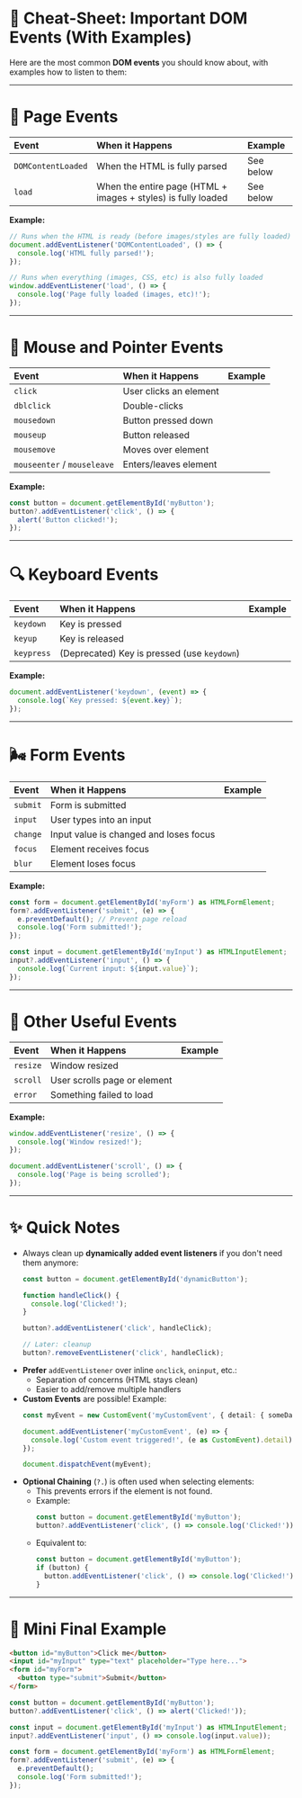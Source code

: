 # 👋 Cheat-Sheet: Important DOM Events (With Examples)

Here are the most common **DOM events** you should know about, with examples how to listen to them:

---

# 🔄 Page Events

| Event | When it Happens | Example |
|:------|:----------------|:--------|
| `DOMContentLoaded` | When the HTML is fully parsed | See below |
| `load` | When the entire page (HTML + images + styles) is fully loaded | See below |

**Example:**
```ts
// Runs when the HTML is ready (before images/styles are fully loaded)
document.addEventListener('DOMContentLoaded', () => {
  console.log('HTML fully parsed!');
});

// Runs when everything (images, CSS, etc) is also fully loaded
window.addEventListener('load', () => {
  console.log('Page fully loaded (images, etc)!');
});
```

---

# 🔑 Mouse and Pointer Events

| Event | When it Happens | Example |
|:------|:----------------|:--------|
| `click` | User clicks an element | |
| `dblclick` | Double-clicks | |
| `mousedown` | Button pressed down | |
| `mouseup` | Button released | |
| `mousemove` | Moves over element | |
| `mouseenter` / `mouseleave` | Enters/leaves element | |

**Example:**
```ts
const button = document.getElementById('myButton');
button?.addEventListener('click', () => {
  alert('Button clicked!');
});
```

---

# 🔍 Keyboard Events

| Event | When it Happens | Example |
|:------|:----------------|:--------|
| `keydown` | Key is pressed | |
| `keyup` | Key is released | |
| `keypress` | (Deprecated) Key is pressed (use `keydown`) | |

**Example:**
```ts
document.addEventListener('keydown', (event) => {
  console.log(`Key pressed: ${event.key}`);
});
```

---

# 🌬️ Form Events

| Event | When it Happens | Example |
|:------|:----------------|:--------|
| `submit` | Form is submitted | |
| `input` | User types into an input | |
| `change` | Input value is changed and loses focus | |
| `focus` | Element receives focus | |
| `blur` | Element loses focus | |

**Example:**
```ts
const form = document.getElementById('myForm') as HTMLFormElement;
form?.addEventListener('submit', (e) => {
  e.preventDefault(); // Prevent page reload
  console.log('Form submitted!');
});

const input = document.getElementById('myInput') as HTMLInputElement;
input?.addEventListener('input', () => {
  console.log(`Current input: ${input.value}`);
});
```

---

# 🚨 Other Useful Events

| Event | When it Happens | Example |
|:------|:----------------|:--------|
| `resize` | Window resized | |
| `scroll` | User scrolls page or element | |
| `error` | Something failed to load | |

**Example:**
```ts
window.addEventListener('resize', () => {
  console.log('Window resized!');
});

document.addEventListener('scroll', () => {
  console.log('Page is being scrolled');
});
```

---

# ✨ Quick Notes

- Always clean up **dynamically added event listeners** if you don't need them anymore:
  ```ts
  const button = document.getElementById('dynamicButton');

  function handleClick() {
    console.log('Clicked!');
  }

  button?.addEventListener('click', handleClick);

  // Later: cleanup
  button?.removeEventListener('click', handleClick);
  ```
- **Prefer** `addEventListener` over inline `onclick`, `oninput`, etc.:
  - Separation of concerns (HTML stays clean)
  - Easier to add/remove multiple handlers
- **Custom Events** are possible! Example:
  ```ts
  const myEvent = new CustomEvent('myCustomEvent', { detail: { someData: 123 } });

  document.addEventListener('myCustomEvent', (e) => {
    console.log('Custom event triggered!', (e as CustomEvent).detail);
  });

  document.dispatchEvent(myEvent);
  ```
- **Optional Chaining** (`?.`) is often used when selecting elements:
  - This prevents errors if the element is not found.
  - Example:
    ```ts
    const button = document.getElementById('myButton');
    button?.addEventListener('click', () => console.log('Clicked!'));
    ```
  - Equivalent to:
    ```ts
    const button = document.getElementById('myButton');
    if (button) {
      button.addEventListener('click', () => console.log('Clicked!'));
    }
    ```

---

# 🔖 Mini Final Example

```html
<button id="myButton">Click me</button>
<input id="myInput" type="text" placeholder="Type here...">
<form id="myForm">
  <button type="submit">Submit</button>
</form>
```

```ts
const button = document.getElementById('myButton');
button?.addEventListener('click', () => alert('Clicked!'));

const input = document.getElementById('myInput') as HTMLInputElement;
input?.addEventListener('input', () => console.log(input.value));

const form = document.getElementById('myForm') as HTMLFormElement;
form?.addEventListener('submit', (e) => {
  e.preventDefault();
  console.log('Form submitted!');
});
```
